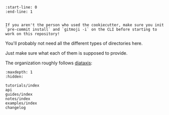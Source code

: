 ```{include} ../README.md
:start-line: 0
:end-line: 1
```

```{note}

If you aren't the person who used the cookiecutter, make sure you init `pre-commit install` and `gitmoji -i` on the CLI before starting to work on this repository!
```

You'll probably not need all the different types of directories here.

Just make sure what each of them is supposed to provide.

The organization roughly follows [diataxis](https://diataxis.fr/):

```{toctree}
:maxdepth: 1
:hidden:

tutorials/index
api
guides/index
notes/index
examples/index
changelog
```
